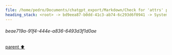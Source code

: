 ```yaml
---
file: /home/pedro/Documents/chatgpt_export/Markdown/Check for 'attrs' package..md
heading_stack: <root> -> bd9eea87-b0dd-41c3-ab74-6c293d6f0941 -> System -> ddd34f01-a564-4185-a4ca-fc6bf52c2a5b -> System -> aaa20153-27d7-424b-b1c4-04cec31ff68d -> User -> 4e0fdc8f-d7b1-4f61-a2f4-e0470137e4f3 -> Assistant -> a12c67fd-7b82-49b0-bd94-6a6ce28d1627 -> Tool -> b46be1ce-e266-443c-b4cb-a456823e9163 -> Assistant -> aaa2e1c7-5230-4a84-88b4-2c42eeecc6d4 -> User -> ecdff0e1-46c0-44be-9948-3ab96ed2f957 -> Assistant -> 07a9d1aa-a97f-4e54-b15d-82d68bcb3184 -> Tool -> cef5b42e-b058-4786-9b4d-3e03d92db2d5 -> Assistant -> aaa2214b-198c-4ede-a85f-de922572ceae -> User -> 1cf2608e-6b48-4db8-bc55-fac88566d23f -> Assistant -> aaa289b2-ee83-45ff-b7d6-aabfd8f94baa -> User -> 3e576811-3e6c-4a30-9b33-51b2141629ea -> Assistant -> aaa2d564-5e2d-42d5-9b28-347b820c74da -> User -> efc24820-f0d5-4da5-aacc-d58d7ad1b45c -> Assistant -> 4a53c9b6-8468-47f4-b3dc-f30994925005 -> Tool -> d95d181b-4207-49d4-9576-8d2c2a9d24c7 -> Assistant -> aaa2a656-a4ac-4e54-8a3b-4ec8e88d3875 -> User -> 68060f31-2025-4770-917e-434aea6e1d79 -> Assistant -> 7825d203-5743-4f65-b907-0a014278c3dc -> Tool -> 5fccbf62-ab8b-4c5f-ab4b-1a0d9142fbe5 -> Assistant -> 488a8475-8227-4ae1-9574-c5bc85b9e4e4 -> Tool -> a7b1eefc-1c50-459b-9c72-455ee0be8918 -> Assistant -> 0eed6ac2-69d6-429e-9e94-4bef933049a9 -> Tool -> a256ecc1-1690-4394-93a6-1f4932b66d5b -> Assistant -> Start of the file -> Middle of the file -> End of the file -> aaa2eda7-030b-4571-8f9a-c6e87ec2ee83 -> User -> ede03033-7870-4ba9-99ce-ba11854266ec -> Assistant -> d899596a-d738-4e14-bcf6-9f6e2bbf2956 -> Tool -> 8326b87f-709d-4aa6-9467-db65b7154e36 -> Assistant -> 0d58228a-1f10-464b-9181-77223b582778 -> Tool -> 540322b3-0658-4059-8bb7-b499b4987d8a -> Assistant -> aaa21003-7b3e-4301-a3ff-ceefe58c3264 -> User -> d733663e-7691-497b-bf29-ac513396687b -> Assistant -> e4d7a443-b792-48e3-a49c-3481b3fb27e5 -> Tool -> aaa2dcfd-44d2-4c56-85fd-ff5547efebba -> User -> 05b6b223-b449-4b51-8255-65eaf9ff99c2 -> Assistant -> ce90a55f-e480-4194-94c9-b64c591235e4 -> Tool -> bce28a04-1325-4387-967b-f995a60b4dad -> Assistant -> e44b83e9-8daa-46e4-8dd1-855b71f24d55 -> Tool -> 6354dcd4-f72a-4a1c-bd15-894e514d4e07 -> Assistant -> 361fc298-3a1f-46e2-bfa7-a3e33d910bf2 -> Tool -> beae719a-91f4-444e-a836-6493d3f1d0ae
---
```

###### beae719a-91f4-444e-a836-6493d3f1d0ae
[parent ⬆️](#361fc298-3a1f-46e2-bfa7-a3e33d910bf2)
